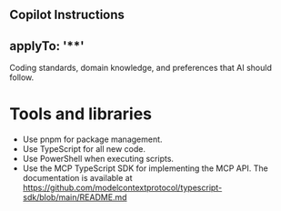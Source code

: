 ## Copilot Instructions
applyTo: '**'
---
Coding standards, domain knowledge, and preferences that AI should follow.

# Tools and libraries

- Use pnpm for package management.
- Use TypeScript for all new code.
- Use PowerShell when executing scripts.
- Use the MCP TypeScript SDK for implementing the MCP API. The documentation is available at https://github.com/modelcontextprotocol/typescript-sdk/blob/main/README.md

